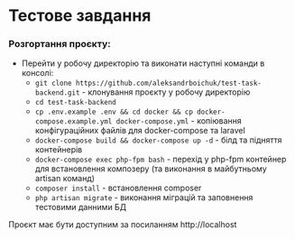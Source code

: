 # Тестове завдання

### Розгортання проєкту:
- Перейти у робочу директорію та виконати наступні команди в консолі:
    + `git clone https://github.com/aleksandrboichuk/test-task-backend.git` - клонування проєкту у робочу директорію
    + `cd test-task-backend`
    + `cp .env.example .env && cd docker && cp docker-compose.example.yml docker-compose.yml` - копіювання конфігураційних файлів для docker-compose та laravel
    + `docker-compose build && docker-compose up -d` - білд та підняття контейнерів
    + `docker-compose exec php-fpm bash` - перехід у php-fpm контейнер для встановлення композеру (та виконання в майбутньому artisan команд)
    + `composer install` - встановлення composer
    + `php artisan migrate` - виконання міграцій та заповнення тестовими данними БД

Проєкт має бути доступним за посиланням http://localhost